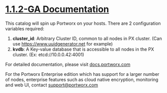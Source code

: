 # [1.1.2-GA Documentation](http://docs.portworx.com)

This catalog will spin up Portworx on your hosts.
There are 2 configuration variables required:
 1. **cluster_id**:  Arbitrary Cluster ID, common to all nodes in PX cluster.  (Can use https://www.uuidgenerator.net for example)
 2. **kvdb**:  A Key-value database that is accessible to all nodes in the PX cluster.  (Ex: etcd://10.0.0.42:4001)

For detailed documentation, please visit [docs.portworx.com](http://docs.portworx.com)

For the Portworx Enterprise edition which has support for a larger number of nodes, enterprise features such as cloud native encryption, monitoring and web UI, contact support@portworx.com

